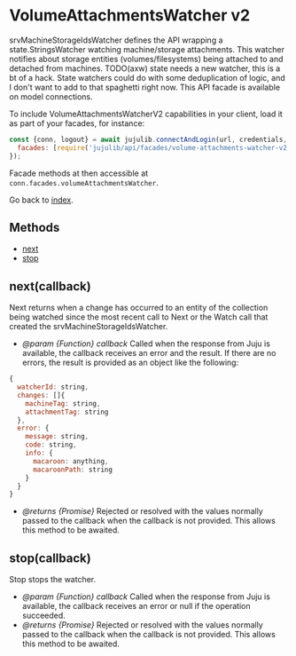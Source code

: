 <!---
NOTE: this file has been generated by the doc command in js-libjuju
on Fri 2018/11/09 14:32:38 UTC. Do not manually edit this file.
--->
# VolumeAttachmentsWatcher v2

srvMachineStorageIdsWatcher defines the API wrapping a state.StringsWatcher
  watching machine/storage attachments. This watcher notifies about storage
  entities (volumes/filesystems) being attached to and detached from
  machines.  TODO(axw) state needs a new watcher, this is a bt of a hack.
  State watchers could do with some deduplication of logic, and I don't want
  to add to that spaghetti right now.
This API facade is available on model connections.

To include VolumeAttachmentsWatcherV2 capabilities in your client, load it as
part of your facades, for instance:
```javascript
const {conn, logout} = await jujulib.connectAndLogin(url, credentials, {
  facades: [require('jujulib/api/facades/volume-attachments-watcher-v2')]
});
```
Facade methods at then accessible at `conn.facades.volumeAttachmentsWatcher`.

Go back to [index](index.md).

## Methods
- [next](#nextcallback)
- [stop](#stopcallback)

## next(callback)
Next returns when a change has occurred to an entity of the collection
    being watched since the most recent call to Next or the Watch call that
    created the srvMachineStorageIdsWatcher.

- *@param {Function} callback* Called when the response from Juju is available,
  the callback receives an error and the result. If there are no errors, the
  result is provided as an object like the following:
```javascript
{
  watcherId: string,
  changes: []{
    machineTag: string,
    attachmentTag: string
  },
  error: {
    message: string,
    code: string,
    info: {
      macaroon: anything,
      macaroonPath: string
    }
  }
}
```
- *@returns {Promise}* Rejected or resolved with the values normally passed to
  the callback when the callback is not provided.
  This allows this method to be awaited.

## stop(callback)
Stop stops the watcher.

- *@param {Function} callback* Called when the response from Juju is available,
  the callback receives an error or null if the operation succeeded.
- *@returns {Promise}* Rejected or resolved with the values normally passed to
  the callback when the callback is not provided.
  This allows this method to be awaited.